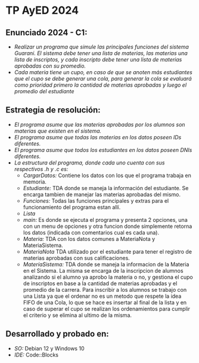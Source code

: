 # TP AyED 2024

## Enunciado 2024 - C1:
- *Realizar un programa que simule las principales funciones del sistema Guarani. El
sistema debe tener una lista de materias, las materias una lista de inscriptos, y
cada inscripto debe tener una lista de materias aprobadas con su promedio.*
- *Cada materia tiene un cupo, en caso de que se anoten más estudiantes que el
cupo se debe generar una cola, para generar la cola se evaluará como prioridad
primero la cantidad de materias aprobadas y luego el promedio del estudiante*

## Estrategia de resolución:
- *El programa asume que las materias aprobadas por los alumnos son materias que
existen en el sistema.*
- *El programa asume que todas las materias en los datos poseen IDs diferentes.*
- *El programa asume que todos los estudiantes en los datos poseen DNIs diferentes.*
- *La estructura del programa, donde cada uno cuenta con sus respectivos .h y .c
es:*
    - *CargarDatos:* Contiene los datos con los que el programa trabaja en memoria.
    - *Estudiante:* TDA donde se maneja la información del estudiante. Se encarga
    tambien de manejar las materias aprobadas del mismo.
    - *Funciones:* Todas las funciones principales y extras para el funcionamiento del
    programa estan allí.
    - *Lista*
    - *main:* Es donde se ejecuta el programa y presenta 2 opciones, una con un menu de
    opciones y otra funcion donde simplemente retorna los datos (indicada con comentarios
    cual es cada una).
    - *Materia:* TDA con los datos comunes a MateriaNota y MateriaSistema.
    - *MateriaNota* TDA utilizado por el estudiante para tener el registro de materias
    aprobadas con sus calificaciones.
    - *MateríaSistema:* TDA donde se maneja la informacion de la Materia en el Sistema.
    La misma se encarga de la inscripcion de alumnos analizando si el alumno ya aprobo la
    materia o no, y gestiona el cupo de inscriptos en base a la cantidad de materias
    aprobadas y el promedio de la carrera. Para inscribir a los alumnos se trabajo con una
    Lista ya que el ordenar no es un metodo que respete la idea FIFO de una Cola, lo que se
    hace es insertar al final de la lista y en caso de superar el cupo se realizan los
    ordenamientos para cumplir el criterio y se elimina al ultimo de la misma.

## Desarrollado y probado en:
- *SO:* Debian 12 y Windows 10
- *IDE:* Code::Blocks
